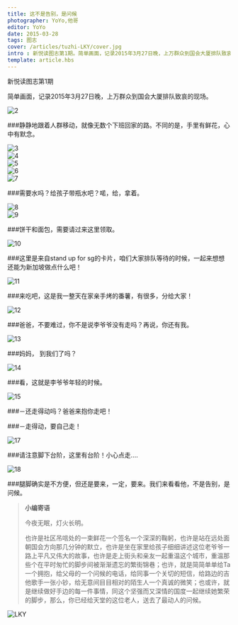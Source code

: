```yaml
---
title: 这不是告别，是问候
photographer: YoYo,他哥
editor: YoYo
date: 2015-03-28
tags: 图志
cover: /articles/tuzhi-LKY/cover.jpg
intro : 新悦读图志第1期。简单画面，记录2015年3月27日晚，上万群众到国会大厦排队致哀的现场。
template: article.hbs
---
```


新悦读图志第1期

简单画面，记录2015年3月27日晚，上万群众到国会大厦排队致哀的现场。
<span class="more"></span>

<div><img src="2.JPG" alt="2"/></div>

###静静地跟着人群移动，就像无数个下班回家的路。不同的是，手里有鲜花，心中有默念。
<div><img src="3.JPG" alt="3"/></div>
<div><img src="4.JPG" alt="4"/></div>
<div><img src="5.JPG" alt="5"/></div>
<div><img src="6.JPG" alt="6"/></div>
<div><img src="7.JPG" alt="7"/></div>

###需要水吗？给孩子带瓶水吧？喏，给，拿着。
<div><img src="8.JPG" alt="8"/></div>
<div><img src="9.JPG" alt="9"/></div>

###饼干和面包，需要请过来这里领取。
<div><img src="10.JPG" alt="10"/></div>

###这里是来自stand up for sg的卡片，咱们大家排队等待的时候，一起来想想还能为新加坡做点什么吧！
<div><img src="11.JPG" alt="11"/></div>

###来吃吧，这是我一整天在家亲手烤的番薯，有很多，分给大家！

<div><img src="12.JPG" alt="12"/></div>

###爸爸，不要难过，你不是说李爷爷没有走吗？再说，你还有我。
<div><img src="13.JPG" alt="13"/></div>

###妈妈， 到我们了吗？
<div><img src="14.JPG" alt="14"/></div>

###看，这就是李爷爷年轻的时候。
<div><img src="15.JPG" alt="15"/></div>

###－还走得动吗？爸爸来抱你走吧！

###－走得动，要自己走！
<div><img src="17.JPG" alt="17"/></div>

###请注意脚下台阶，这里有台阶！小心点走....
<div><img src="18.JPG" alt="18"/></div>

###腿脚确实是不方便，但还是要来，一定，要来。我们来看看他，不是告别，是问候。


> **小编寄语**
> 
> 今夜无眠，灯火长明。
> 
> 也许是社区吊唁处的一束鲜花一个签名一个深深的鞠躬，也许是站在远处面朝国会方向那几分钟的默立，也许是坐在家里给孩子细细讲述这位老爷爷一路上平凡又伟大的故事，也许是走上街头和亲友一起重温这个城市，重温那些个在平时匆忙的脚步间被渐渐遗忘的繁街锦巷；也许，就是简简单单给Ta一个拥抱，给父母的一个问候的电话，给同事一个关切的短信，给路边的吉他歌手一张小钞，给无意间目目相对的陌生人一个真诚的微笑；也或许，就是继续做好手边的每一件事情，同这个坚强而又深情的国度一起继续她繁荣的脚步，那么，你已经给天堂的这位老人，送去了最动人的问候。


<div><img src="LKY.jpg" alt="LKY"/></div>
